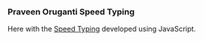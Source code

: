 ### Praveen Oruganti Speed Typing

Here with the [Speed Typing](https://praveenorugantitech.github.io/praveenorugantitech-javascript/0_Projects/praveenorugantitech-speed-typing) developed using JavaScript.




